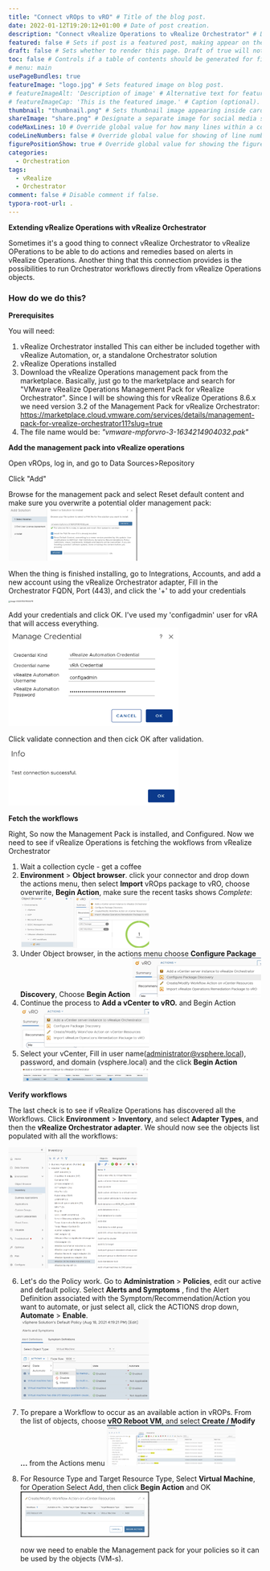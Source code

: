 ```yaml
---
title: "Connect vROps to vRO" # Title of the blog post.
date: 2022-01-12T19:20:12+01:00 # Date of post creation.
description: "Connect vRealize Operations to vRealize Orchestrator" # Description used for search engine.
featured: false # Sets if post is a featured post, making appear on the home page side bar.
draft: false # Sets whether to render this page. Draft of true will not be rendered.
toc: false # Controls if a table of contents should be generated for first-level links automatically.
# menu: main
usePageBundles: true
featureImage: "logo.jpg" # Sets featured image on blog post.
# featureImageAlt: 'Description of image' # Alternative text for featured image.
# featureImageCap: 'This is the featured image.' # Caption (optional).
thumbnail: "thumbnail.png" # Sets thumbnail image appearing inside card on homepage.
shareImage: "share.png" # Designate a separate image for social media sharing.
codeMaxLines: 10 # Override global value for how many lines within a code block before auto-collapsing.
codeLineNumbers: false # Override global value for showing of line numbers within code block.
figurePositionShow: true # Override global value for showing the figure label.
categories:
  - Orchestration
tags:
  - vRealize
  - Orchestrator
comment: false # Disable comment if false.
typora-root-url: .
---
```


**Extending vRealize Operations with vRealize Orchestrator**

Sometimes it's a good thing to connect vRealize Orchestrator to vRealize OPerations to be able to do actions and remedies based on alerts in vRealize Operations. Another thing that this connection provides is the possibilities to run Orchestrator workflows directly from vRealize Operations objects. 

### How do we do this?

**Prerequisites**

You will need:

1. vRealize Orchestrator installed
   This can either be included together with vRealize Automation, or, a standalone Orchestrator solution
2. vRealize Operations installed
3. Download the vRealize Operations management pack from the marketplace. Basically, just go to the marketplace and search for "VMware vRealize Operations Management Pack for vRealize Orchestrator". Since I will be showing this for vRealize Operations 8.6.x we need version 3.2 of the Management Pack for vRealize Orchestrator: https://marketplace.cloud.vmware.com/services/details/management-pack-for-vrealize-orchestrator11?slug=true
4. The file name would be: *"vmware-mpforvro-3-1634214904032.pak"* 

**Add the management pack into vRealize operations**

Open vROps, log in, and go to Data Sources>Repository

Click "Add"

Browse for the management pack and select Reset default content and make sure you overwrite a potential older management pack: <img src="Screenshot%202022-01-12%2021.05.21.jpg" alt="Screenshot 2022-01-12 21.05.21" style="zoom:25%;" /> 

When the thing is finished installing, go to Integrations, Accounts, and add a new account using the vRealize Orchestrator adapter, Fill in the Orchestrator FQDN, Port (443), and click the '+' to add your credentials
<img src="/../../post/2022-01-12/image-20220112211924278.png" alt="image-20220112211924278" style="zoom:25%;" />

Add your credentials and click OK. I've used my 'configadmin' user for vRA that will access everything.
<img src="./image-20220112212050223.png" alt="image-20220112212050223" style="zoom:33%;" />

Click validate connection and then cick OK after validation. 
<img src="image-20220112212153479.png" alt="image-20220112212153479" style="zoom:33%;" />



**Fetch the workflows**

Right, So now the Management Pack is installed, and Configured. Now we need to see if vRealize Operations is fetching the wokflows from vRealize Orchestrator

1. Wait a collection cycle - get a coffee
2. **Environment** > **Object browser**. click your connector and drop down the actions menu, then select **Import** vROps package to vRO, choose overwrite, **Begin Action**, make sure the recent tasks shows *Complete*: 
   <img src="image-20220112214909488.png" alt="image-20220112214909488" style="zoom:25%;" />
3. Under Object browser, in the actions menu choose **Configure Package Discovery**, Choose **Begin Action** 
   <img src="image-20220112215322822.png" alt="image-20220112215322822" style="zoom: 25%;" />
4. Continue the process to **Add a vCenter to vRO.** and Begin Action
   <img src="image-20220112215539969.png" alt="image-20220112215539969" style="zoom:25%;" />
5. Select your vCenter, Fill in user name(administrator@vsphere.local), password, and domain (vsphere.local) and the click **Begin Action**
   <img src="image-20220112215833804.png" alt="image-20220112215833804" style="zoom:25%;" />

**Verify workflows** 

The last check is to see if vRealize Operations has discovered all the Workflows. Click **Environment** > **Inventory**, and select **Adapter Types**, and then the **vRealize Orchestrator adapter**. We should now see the objects list populated with all the workflows:

<img src="image-20220112220335041.png" alt="image-20220112220335041" style="zoom:25%;" />

6. Let's do the Policy work. Go to **Administration** > **Policies**, edit our active and default policy.  Select **Alerts and Symptoms** , find the Alert Definition associated with the Symptom/Recommendation/Action you want to automate, or just select all, click the ACTIONS drop down, **Automate** > **Enable**.  
   <img src="image-20220112224402563.png" alt="image-20220112224402563" style="zoom:25%;" />
   
7. To prepare a Workflow to occur as an available action in vROPs.  From the list of objects, choose **vRO Reboot VM**, and select **Create / Modify ...** from the Actions menu
   <img src="image-20220112221127108.png" alt="image-20220112221127108" style="zoom:25%;" />
   
8. For Resource Type and Target Resource Type, Select **Virtual Machine**, for Operation Select Add, then click **Begin Action** and OK
   <img src="image-20220112222224962.png" alt="image-20220112222224962" style="zoom:25%;" />
   
   
   
   
   
    now we need to enable the Management pack for your policies so it can be used by the objects (VM-s). 



 

  

